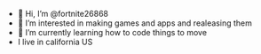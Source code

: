- 👋 Hi, I’m @fortnite26868
- 👀 I’m interested in making games and apps and realeasing them
- 🌱 I’m currently learning how to code things to move
- I live in california US
<!---
fortnite26868/fortnite26868 is a ✨ special ✨ repository because its `README.md` (this file) appears on your GitHub profile.
You can click the Preview link to take a look at your changes.
--->
